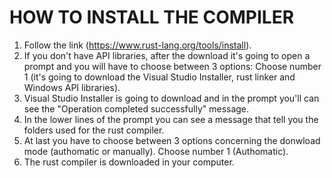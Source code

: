 # HOW TO INSTALL THE COMPILER

1) Follow the link (https://www.rust-lang.org/tools/install).
2) If you don't have API libraries, after the download it's going to open a prompt and you will have to choose between 3 options: Choose number 1 (it's going to download the Visual Studio Installer, rust linker and Windows API libraries).
3) Visual Studio Installer is going to download and in the prompt you'll can see the "Operation completed successfully" message.
4) In the lower lines of the prompt you can see a message that tell you the folders used for the rust compiler.
5) At last you have to choose between 3 options concerning the donwload mode (authomatic or manually). Choose number 1 (Authomatic).
6) The rust compiler is downloaded in your computer.
